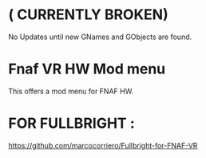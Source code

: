 # ( CURRENTLY BROKEN)
No Updates until new GNames and GObjects are found.

# Fnaf VR HW Mod menu
 This offers a mod menu for FNAF HW. 

# FOR FULLBRIGHT :
https://github.com/marcocorriero/Fullbright-for-FNAF-VR
